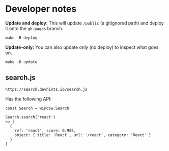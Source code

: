 # Developer notes

**Update and deploy:** This will update `/public` (a gitignored path) and deploy it onto the `gh-pages` branch.

```
make -B deploy
```

**Update-only:** You can also update only (no deploy) to inspect what goes on.

```
make -B update
```

## search.js

```
https://search.devhints.io/search.js
```

Has the following API:

```
const Search = window.Search

Search.search('react')
=> [
  {
    ref: 'react', score: 0.985,
    object: { title: 'React', url: '/react', category: 'React' }
  }
]
